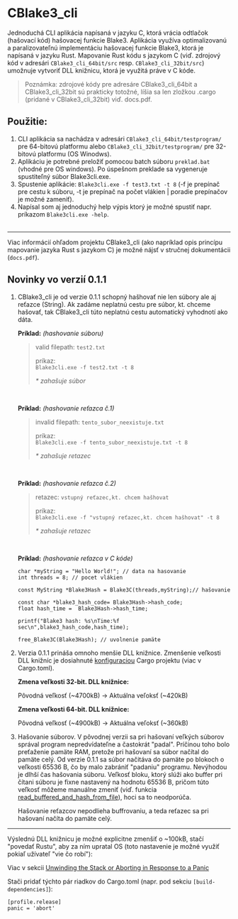 # CBlake3_cli
Jednoduchá CLI aplikácia napísaná v jazyku C, ktorá vrácia odtlačok (hašovací kód) hašovacej funkcie Blake3. Aplikácia využíva optimalizovanú a paralizovateľnú implementáciu hašovacej funkcie Blake3, ktorá je napísaná v jazyku Rust. Mapovanie Rust kódu s jazykom C (viď. zdrojový kód v adresári `CBlake3_cli_64bit/src` resp. `CBlake3_cli_32bit/src`) umožnuje vytvoriť DLL knižnicu, ktorá je využitá práve v C kóde.

> Poznámka: zdrojové kódy pre adresáre CBlake3_cli_64bit a CBlake3_cli_32bit sú prakticky totožné, líšia sa len zložkou .cargo (pridané v CBlake3_cli_32bit) viď. docs.pdf.

## Použitie:

1) CLI aplikácia sa nachádza v adresári `CBlake3_cli_64bit/testprogram/` pre 64-bitovú platformu alebo `CBlake3_cli_32bit/testprogram/` pre 32-bitovú platformu (OS Winodws).
2) Aplikáciu je potrebné preložiť pomocou batch súboru `preklad.bat` (vhodné pre OS windows). Po úspešnom preklade sa vygeneruje spustiteľný súbor Blake3cli.exe.
3) Spustenie aplikácie: `Blake3cli.exe -f test3.txt -t 8` (-f je prepínač pre cestu k súboru, -t je prepínač na počet vlákien | poradie prepínačov je možné zameniť).
4) Napísal som aj jednoduchý help výpis ktorý je možné spustiť napr. príkazom `Blake3cli.exe -help`.
<br><br>

----
Viac informácií ohľadom projektu CBlake3_cli (ako napríklad opis princípu mapovanie jazyka Rust s jazykom C) je možné nájsť v stručnej dokumentácii (`docs.pdf`).


## Novinky vo verzií 0.1.1

<ol>

<li>CBlake3_cli je od verzie 0.1.1 schopný hašhovať nie len súbory ale aj reťazce (String).
Ak zadáme neplatnú cestu pre súbor, kt. chceme hašovať, tak CBlake3_cli túto neplatnú cestu  
automatický vyhodnotí ako dáta.  

__Príklad:__ _(hashovanie súboru)_

>valid filepath: `test2.txt`  
>
>príkaz:  
`Blake3cli.exe -f test2.txt -t 8`   
>
> _* zahašuje súbor_

<br>

__Príklad:__ _(hashovanie reťazca č.1)_

>invalid filepath: `tento_subor_neexistuje.txt`  
>
>príkaz:  
`Blake3cli.exe -f tento_subor_neexistuje.txt -t 8`   
>
> _* zahašuje retazec_

<br>

__Príklad:__ _(hashovanie reťazca č.2)_

> retazec: `vstupný reťazec,kt. chcem hašhovat`  
>
>príkaz:  
`Blake3cli.exe -f "vstupný reťazec,kt. chcem hašhovat" -t 8`   
>
> _* zahašuje retazec_

<br>

__Príklad:__ _(hashovanie reťazca v C kóde)_

```
char *myString = "Hello World!"; // data na hasovanie
int threads = 8; // pocet vlákien

const MyString *Blake3Hash = Blake3C(threads,myString);// hašovanie

const char *blake3_hash_code= Blake3Hash->hash_code; 
float hash_time =  Blake3Hash->hash_time; 

printf("Blake3 hash: %s\nTime:%f sec\n",blake3_hash_code,hash_time);

free_Blake3C(Blake3Hash); // uvolnenie pamäte
```
</li>


<li>
Verzia 0.1.1 prináša omnoho menšie DLL knižnice. Zmenšenie veľkosti DLL knižníc je dosiahnuté <a href="https://youtu.be/b2qe3L4BX-Y">konfiguraciou</a> Cargo projektu (viac v Cargo.toml).  

<br>

__Zmena veľkosti 32-bit. DLL knižnice:__

Pôvodná veľkosť (~4700kB) -> Aktuálna veľoksť (~420kB)

__Zmena veľkosti 64-bit. DLL knižnice:__

Pôvodná veľkosť (~4900kB) -> Aktuálna veľoksť (~360kB)

</li>

<li>
Hašovanie súborov. V pôvodnej verzii sa pri hašovaní veľkých súborov správal program nepredvídateľne a častokrát "padal". Príčinou toho bolo preťaženie pamäte RAM, pretože pri hašovaní sa súbor načítal do pamäte celý. Od verzie 0.1.1 sa súbor načitáva do pamäte po blokoch o veľkosti 65536 B, čo by malo zabrániť "padaniu" programu. Nevýhodou je dlhší čas hašovania súboru. Veľkosť bloku, ktorý slúži ako buffer pri čítani súboru je fixne nastavený na hodnotu 65536 B, pričom túto veľkosť môžeme manuálne zmeniť (viď. funkcia <a href="https://github.com/Alg0ritmus/CBlake3_cli/blob/0.1.1/CBlake3_cli_64bit/src/additional/MyHasherStruct.rs#L97">read_buffered_and_hash_from_file</a>), hoci sa to neodporúča.  

Hašovanie reťazcov nepodlieha buffrovaniu, a teda reťazec sa pri hašovaní načíta do pamäte celý.
</li>
</ol>



---
Výslednú DLL knižnicu je možné explicitne zmenšiť o ~100kB, stačí "povedať Rustu", aby za ním upratal OS (toto nastavenie je možné využiť pokiaľ užívateľ "vie čo robí"): 

Viac v sekcii [Unwinding the Stack or Aborting in Response to a Panic](https://doc.rust-lang.org/book/ch09-01-unrecoverable-errors-with-panic.html#unwinding-the-stack-or-aborting-in-response-to-a-panic)  

Stači pridať týchto pár riadkov do Cargo.toml (napr. pod sekciu `[build-dependencies]`):  

```
[profile.release]  
panic = 'abort'  
```
